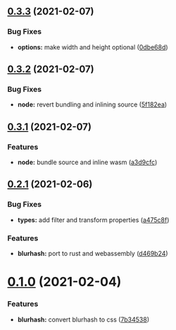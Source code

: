 ## [0.3.3](https://github.com/JamieMason/blurhash-to-css/compare/0.3.2...0.3.3) (2021-02-07)

### Bug Fixes

- **options:** make width and height optional
  ([0dbe68d](https://github.com/JamieMason/blurhash-to-css/commit/0dbe68d7363fdb84b6f60a3e02e562a782b6b65a))

## [0.3.2](https://github.com/JamieMason/blurhash-to-css/compare/0.3.1...0.3.2) (2021-02-07)

### Bug Fixes

- **node:** revert bundling and inlining source
  ([5f182ea](https://github.com/JamieMason/blurhash-to-css/commit/5f182ead880ddd57bed3416abaaca7a82726bf9e))

## [0.3.1](https://github.com/JamieMason/blurhash-to-css/compare/0.2.1...0.3.1) (2021-02-07)

### Features

- **node:** bundle source and inline wasm
  ([a3d9cfc](https://github.com/JamieMason/blurhash-to-css/commit/a3d9cfca12dd2d59ffc5b34ffdd54cb719a6c7f0))

## [0.2.1](https://github.com/JamieMason/blurhash-to-css/compare/0.1.0...0.2.1) (2021-02-06)

### Bug Fixes

- **types:** add filter and transform properties
  ([a475c8f](https://github.com/JamieMason/blurhash-to-css/commit/a475c8f9d1d4eb50e951321bb576295e72cde05e))

### Features

- **blurhash:** port to rust and webassembly
  ([d469b24](https://github.com/JamieMason/blurhash-to-css/commit/d469b24c10ed6d2ba20b06c9fb23c6e8acf2e2a3))

# [0.1.0](https://github.com/JamieMason/blurhash-to-css/compare/7b345388a47f0b3cddd3c31e8ff9ae21f74cd16e...0.1.0) (2021-02-04)

### Features

- **blurhash:** convert blurhash to css
  ([7b34538](https://github.com/JamieMason/blurhash-to-css/commit/7b345388a47f0b3cddd3c31e8ff9ae21f74cd16e))
